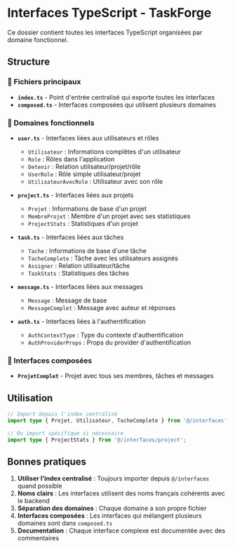 # Interfaces TypeScript - TaskForge

Ce dossier contient toutes les interfaces TypeScript organisées par domaine fonctionnel.

## Structure

### 📁 Fichiers principaux

- **`index.ts`** - Point d'entrée centralisé qui exporte toutes les interfaces
- **`composed.ts`** - Interfaces composées qui utilisent plusieurs domaines

### 📄 Domaines fonctionnels

- **`user.ts`** - Interfaces liées aux utilisateurs et rôles
  - `Utilisateur` : Informations complètes d'un utilisateur
  - `Role` : Rôles dans l'application
  - `Detenir` : Relation utilisateur/projet/rôle
  - `UserRole` : Rôle simple utilisateur/projet
  - `UtilisateurAvecRole` : Utilisateur avec son rôle

- **`project.ts`** - Interfaces liées aux projets
  - `Projet` : Informations de base d'un projet
  - `MembreProjet` : Membre d'un projet avec ses statistiques
  - `ProjectStats` : Statistiques d'un projet

- **`task.ts`** - Interfaces liées aux tâches
  - `Tache` : Informations de base d'une tâche
  - `TacheComplete` : Tâche avec les utilisateurs assignés
  - `Assigner` : Relation utilisateur/tâche
  - `TaskStats` : Statistiques des tâches

- **`message.ts`** - Interfaces liées aux messages
  - `Message` : Message de base
  - `MessageComplet` : Message avec auteur et réponses

- **`auth.ts`** - Interfaces liées à l'authentification
  - `AuthContextType` : Type du contexte d'authentification
  - `AuthProviderProps` : Props du provider d'authentification

### 🔄 Interfaces composées

- **`ProjetComplet`** - Projet avec tous ses membres, tâches et messages

## Utilisation

```typescript
// Import depuis l'index centralisé
import type { Projet, Utilisateur, TacheComplete } from '@/interfaces';

// Ou import spécifique si nécessaire
import type { ProjectStats } from '@/interfaces/project';
```

## Bonnes pratiques

1. **Utiliser l'index centralisé** : Toujours importer depuis `@/interfaces` quand possible
2. **Noms clairs** : Les interfaces utilisent des noms français cohérents avec le backend
3. **Séparation des domaines** : Chaque domaine a son propre fichier
4. **Interfaces composées** : Les interfaces qui mélangent plusieurs domaines sont dans `composed.ts`
5. **Documentation** : Chaque interface complexe est documentée avec des commentaires
